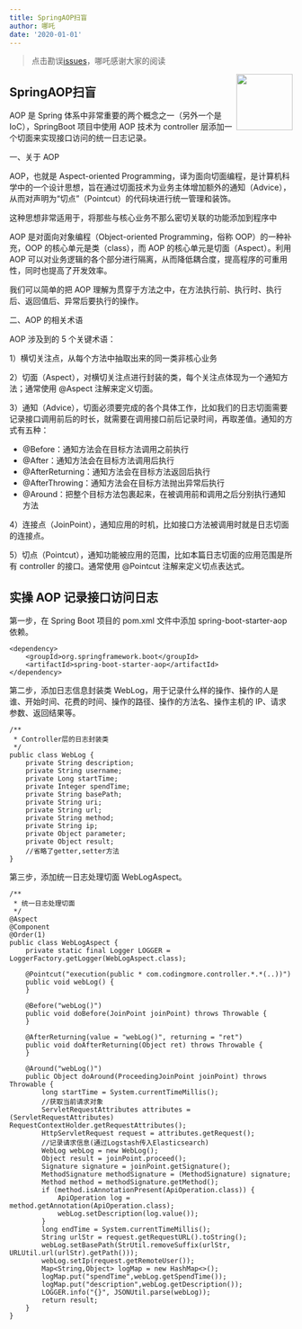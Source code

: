 ```yaml
---
title: SpringAOP扫盲
author: 哪吒
date: '2020-01-01'
---
```


> 点击勘误[issues](https://github.com/webVueBlog/JavaPlusDoc/issues)，哪吒感谢大家的阅读

<img align="right" width="100" src="https://cdn.jsdelivr.net/gh/YunYouJun/yun/images/yun-alpha-compressed.png">

## SpringAOP扫盲


AOP 是 Spring 体系中非常重要的两个概念之一（另外一个是 IoC），SpringBoot 项目中使用 AOP 技术为 controller 层添加一个切面来实现接口访问的统一日志记录。

一、关于 AOP

AOP，也就是 Aspect-oriented Programming，译为面向切面编程，是计算机科学中的一个设计思想，旨在通过切面技术为业务主体增加额外的通知（Advice），从而对声明为“切点”（Pointcut）的代码块进行统一管理和装饰。

这种思想非常适用于，将那些与核心业务不那么密切关联的功能添加到程序中

AOP 是对面向对象编程（Object-oriented Programming，俗称 OOP）的一种补充，OOP 的核心单元是类（class），而 AOP 的核心单元是切面（Aspect）。利用 AOP 可以对业务逻辑的各个部分进行隔离，从而降低耦合度，提高程序的可重用性，同时也提高了开发效率。

我们可以简单的把 AOP 理解为贯穿于方法之中，在方法执行前、执行时、执行后、返回值后、异常后要执行的操作。

二、AOP 的相关术语

 AOP 涉及到的 5 个关键术语：

1）横切关注点，从每个方法中抽取出来的同一类非核心业务

2）切面（Aspect），对横切关注点进行封装的类，每个关注点体现为一个通知方法；通常使用 @Aspect 注解来定义切面。

3）通知（Advice），切面必须要完成的各个具体工作，比如我们的日志切面需要记录接口调用前后的时长，就需要在调用接口前后记录时间，再取差值。通知的方式有五种：

- @Before：通知方法会在目标方法调用之前执行
- @After：通知方法会在目标方法调用后执行
- @AfterReturning：通知方法会在目标方法返回后执行
- @AfterThrowing：通知方法会在目标方法抛出异常后执行
- @Around：把整个目标方法包裹起来，在被调用前和调用之后分别执行通知方法

4）连接点（JoinPoint），通知应用的时机，比如接口方法被调用时就是日志切面的连接点。

5）切点（Pointcut），通知功能被应用的范围，比如本篇日志切面的应用范围是所有 controller 的接口。通常使用 @Pointcut 注解来定义切点表达式。


## 实操 AOP 记录接口访问日志

第一步，在 Spring Boot 项目的 pom.xml 文件中添加 spring-boot-starter-aop 依赖。


	<dependency>
		<groupId>org.springframework.boot</groupId>
		<artifactId>spring-boot-starter-aop</artifactId>
	</dependency>

第二步，添加日志信息封装类 WebLog，用于记录什么样的操作、操作的人是谁、开始时间、花费的时间、操作的路径、操作的方法名、操作主机的 IP、请求参数、返回结果等。

	/**
	 * Controller层的日志封装类
	 */
	public class WebLog {
		private String description;
		private String username;
		private Long startTime;
		private Integer spendTime;
		private String basePath;
		private String uri;
		private String url;
		private String method;
		private String ip;
		private Object parameter;
		private Object result;
		//省略了getter,setter方法
	}

第三步，添加统一日志处理切面 WebLogAspect。


	/**
	 * 统一日志处理切面
	 */
	@Aspect
	@Component
	@Order(1)
	public class WebLogAspect {
		private static final Logger LOGGER = LoggerFactory.getLogger(WebLogAspect.class);

		@Pointcut("execution(public * com.codingmore.controller.*.*(..))")
		public void webLog() {
		}

		@Before("webLog()")
		public void doBefore(JoinPoint joinPoint) throws Throwable {
		}

		@AfterReturning(value = "webLog()", returning = "ret")
		public void doAfterReturning(Object ret) throws Throwable {
		}

		@Around("webLog()")
		public Object doAround(ProceedingJoinPoint joinPoint) throws Throwable {
			long startTime = System.currentTimeMillis();
			//获取当前请求对象
			ServletRequestAttributes attributes = (ServletRequestAttributes) RequestContextHolder.getRequestAttributes();
			HttpServletRequest request = attributes.getRequest();
			//记录请求信息(通过Logstash传入Elasticsearch)
			WebLog webLog = new WebLog();
			Object result = joinPoint.proceed();
			Signature signature = joinPoint.getSignature();
			MethodSignature methodSignature = (MethodSignature) signature;
			Method method = methodSignature.getMethod();
			if (method.isAnnotationPresent(ApiOperation.class)) {
				ApiOperation log = method.getAnnotation(ApiOperation.class);
				webLog.setDescription(log.value());
			}
			long endTime = System.currentTimeMillis();
			String urlStr = request.getRequestURL().toString();
			webLog.setBasePath(StrUtil.removeSuffix(urlStr, URLUtil.url(urlStr).getPath()));
			webLog.setIp(request.getRemoteUser());
			Map<String,Object> logMap = new HashMap<>();
			logMap.put("spendTime",webLog.getSpendTime());
			logMap.put("description",webLog.getDescription());
			LOGGER.info("{}", JSONUtil.parse(webLog));
			return result;
		}
	}


